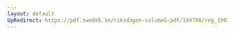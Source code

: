 ```yaml
---
layout: default
UpRedirect: https://pdf.swedeb.se/riksdagen-volumeG-pdf/199798/reg_199798/reg_199798_0335.pdf
---
```

